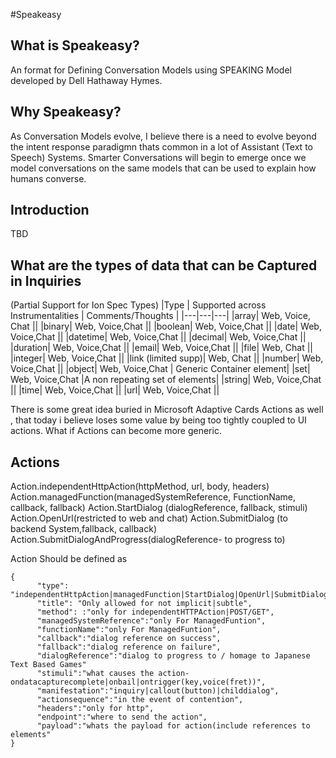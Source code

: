 #Speakeasy 

## What is Speakeasy?
An format for Defining Conversation Models using SPEAKING Model developed by Dell Hathaway Hymes.

## Why Speakeasy?
As Conversation Models evolve, I believe there is a need to evolve beyond the intent response paradigmn thats common in a lot of Assistant (Text to Speech) Systems. Smarter Conversations will begin to emerge once we model conversations on the same models that can be used to explain how humans converse.

## Introduction
TBD

## What are the types of data that can be Captured in Inquiries
(Partial Support for Ion Spec Types)
|Type   | Supported across Instrumentalities  | Comments/Thoughts  |
|---|---|---|
|array| Web, Voice, Chat || 
|binary| Web, Voice,Chat ||
|boolean| Web, Voice,Chat ||
|date| Web, Voice,Chat ||
|datetime| Web, Voice,Chat ||
|decimal| Web, Voice,Chat ||
|duration| Web, Voice,Chat ||
|email| Web, Voice,Chat ||
|file| Web, Chat ||
|integer| Web, Voice,Chat ||
|link (limited supp)| Web, Chat ||
|number| Web, Voice,Chat ||
|object| Web, Voice,Chat | Generic Container element|
|set| Web, Voice,Chat |A non repeating set of elements|
|string| Web, Voice,Chat ||
|time| Web, Voice,Chat ||
|url| Web, Voice,Chat ||

There is some great idea buried in Microsoft Adaptive Cards Actions as well , that today i believe loses some value by being too tightly coupled to UI actions. What if Actions can become more generic.

## Actions

Action.independentHttpAction(httpMethod, url, body, headers)
Action.managedFunction(managedSystemReference, FunctionName, callback, fallback)
Action.StartDialog (dialogReference, fallback, stimuli)
Action.OpenUrl(restricted to web and chat)
Action.SubmitDialog (to backend System,fallback, callback)
Action.SubmitDialogAndProgress(dialogReference- to progress to)

Action Should be defined as 
```
{
      "type": "independentHttpAction|managedFunction|StartDialog|OpenUrl|SubmitDialogAndProgress",
      "title": "Only allowed for not implicit|subtle",
      "method": :"only for independentHTTPAction|POST/GET",
      "managedSystemReference":"only For ManagedFuntion",
      "functionName":"only For ManagedFuntion",
      "callback":"dialog reference on success",
      "fallback":"dialog reference on failure",
      "dialogReference":"dialog to progress to / homage to Japanese Text Based Games"
      "stimuli":"what causes the action- ondatacapturecomplete|onbail|ontrigger(key,voice(fret))",
      "manifestation":"inquiry|callout(button)|childdialog",
      "actionsequence":"in the event of contention",
      "headers":"only for http",
      "endpoint":"where to send the action",
      "payload":"whats the payload for action(include references to elements"
}
```

